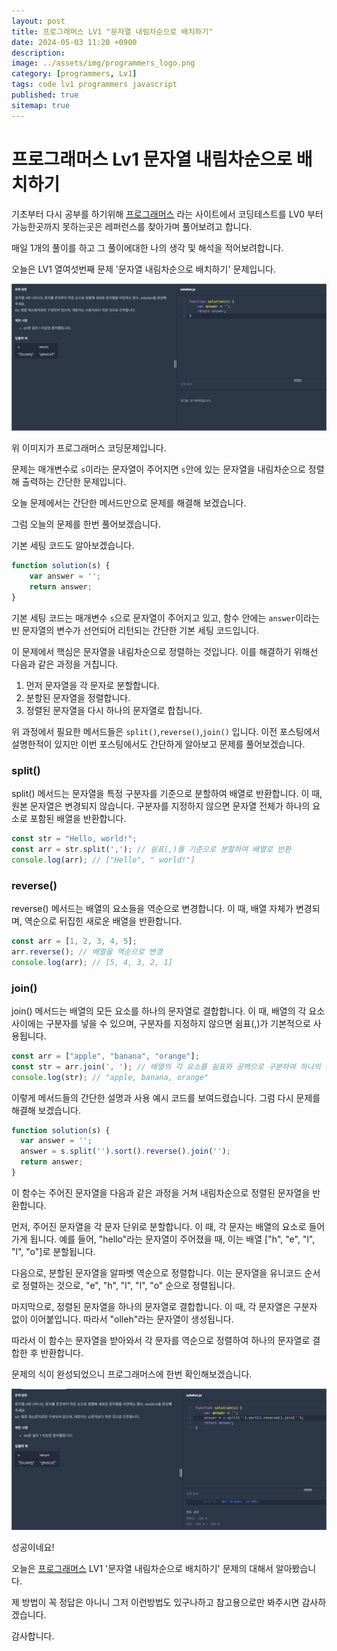 ```yaml
---
layout: post
title: 프로그래머스 LV1 "문자열 내림차순으로 배치하기"
date: 2024-05-03 11:20 +0900
description: 
image: ../assets/img/programmers_logo.png
category: [programmers, Lv1]
tags: code lv1 programmers javascript
published: true
sitemap: true
---
```


# 프로그래머스 Lv1 문자열 내림차순으로 배치하기

  기초부터 다시 공부를 하기위해 [프로그래머스](https://programmers.co.kr/) 라는 사이트에서
  코딩테스트를 LV0 부터 가능한곳까지 못하는곳은 레퍼런스를 찾아가며 풀어보려고 합니다.
  
  매일 1개의 풀이를 하고 그 풀이에대한 나의 생각 및 해석을 적어보려합니다.

  오늘은 LV1 열여섯번째 문제 '문자열 내림차순으로 배치하기' 문제입니다.

  ![프로그래머스 이미지](/assets/img/문자열내림차순으로배치하기_01.png)

  위 이미지가 프로그래머스 코딩문제입니다.
  
  문제는 매개변수로 `s`이라는 문자열이 주어지면 `s`안에 있는 문자열을 내림차순으로 정렬해 출력하는 간단한 문제입니다.

  오늘 문제에서는 간단한 메서드만으로 문제를 해결해 보겠습니다.

  그럼 오늘의 문제를 한번 풀어보겠습니다.

  기본 세팅 코드도 알아보겠습니다.
  
```javascript
function solution(s) {
    var answer = '';
    return answer;
}
```

기본 세팅 코드는 매개변수 `s`으로 문자열이 주어지고 있고, 함수 안에는 `answer`이라는 빈 문자열의 변수가 선언되어 리턴되는 간단한 기본 세팅 코드입니다.

이 문제에서 핵심은 문자열을 내림차순으로 정렬하는 것입니다. 이를 해결하기 위해선 다음과 같은 과정을 거칩니다.

1. 먼저 문자열을 각 문자로 분할합니다.
2. 분할된 문자열을 정렬합니다.
3. 정렬된 문자열을 다시 하나의 문자열로 합칩니다.

위 과정에서 필요한 메서드들은 `split()`,`reverse()`,`join()` 입니다. 이전 포스팅에서 설명한적이 있지만 이번 포스팅에서도 간단하게 알아보고 문제를 풀어보겠습니다.
 
### split()

split() 메서드는 문자열을 특정 구분자를 기준으로 분할하여 배열로 반환합니다. 이 때, 원본 문자열은 변경되지 않습니다. 구분자를 지정하지 않으면 문자열 전체가 하나의 요소로 포함된 배열을 반환합니다.

```javascript
const str = "Hello, world!";
const arr = str.split(','); // 쉼표(,)를 기준으로 분할하여 배열로 반환
console.log(arr); // ["Hello", " world!"]
```

### reverse()

reverse() 메서드는 배열의 요소들을 역순으로 변경합니다. 이 때, 배열 자체가 변경되며, 역순으로 뒤집힌 새로운 배열을 반환합니다.

```javascript
const arr = [1, 2, 3, 4, 5];
arr.reverse(); // 배열을 역순으로 변경
console.log(arr); // [5, 4, 3, 2, 1]
```

### join()

join() 메서드는 배열의 모든 요소를 하나의 문자열로 결합합니다. 이 때, 배열의 각 요소 사이에는 구분자를 넣을 수 있으며, 구분자를 지정하지 않으면 쉼표(,)가 기본적으로 사용됩니다.

```javascript
const arr = ["apple", "banana", "orange"];
const str = arr.join(', '); // 배열의 각 요소를 쉼표와 공백으로 구분하여 하나의 문자열로 결합
console.log(str); // "apple, banana, orange"
```

이렇게 메서드들의 간단한 설명과 사용 예시 코드를 보여드렸습니다. 그럼 다시 문제를 해결해 보겠습니다.

```javascript
function solution(s) {
  var answer = '';
  answer = s.split('').sort().reverse().join('');
  return answer;
}
```

이 함수는 주어진 문자열을 다음과 같은 과정을 거쳐 내림차순으로 정렬된 문자열을 반환합니다.

먼저, 주어진 문자열을 각 문자 단위로 분할합니다. 이 때, 각 문자는 배열의 요소로 들어가게 됩니다. 예를 들어, "hello"라는 문자열이 주어졌을 때, 이는 배열 ["h", "e", "l", "l", "o"]로 분할됩니다.

다음으로, 분할된 문자열을 알파벳 역순으로 정렬합니다. 이는 문자열을 유니코드 순서로 정렬하는 것으로, "e", "h", "l", "l", "o" 순으로 정렬됩니다.

마지막으로, 정렬된 문자열을 하나의 문자열로 결합합니다. 이 때, 각 문자열은 구분자 없이 이어붙입니다. 따라서 "olleh"라는 문자열이 생성됩니다.

따라서 이 함수는 문자열을 받아와서 각 문자를 역순으로 정렬하여 하나의 문자열로 결합한 후 반환합니다.

문제의 식이 완성되었으니 프로그래머스에 한번 확인해보겠습니다.

![프로그래머스 이미지](/assets/img/문자열내림차순으로배치하기_02.png)

성공이네요!

오늘은 [프로그래머스](https://programmers.co.kr/) LV1 '문자열 내림차순으로 배치하기' 문제의 대해서 알아봤습니다.

제 방법이 꼭 정답은 아니니 그저 이런방법도 있구나하고 참고용으로만 봐주시면 감사하겠습니다.

감사합니다.